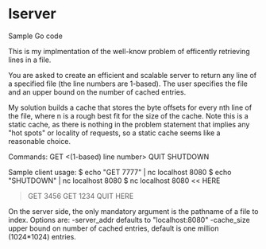 # lserver
Sample Go code

This is my implmentation of the well-know problem of efficently retrieving lines in a file.

You are asked to create an efficient and scalable server to return any line of a specified file (the line numbers are 1-based).  The user specifies the file and an upper bound on the number of cached entries.

My solution builds a cache that stores the byte offsets for every nth line of the file, where n is a rough best fit for the size of the cache.  Note this is a static cache, as there is nothing in the problem statement that implies any "hot spots" or locality of requests, so a static cache seems like a reasonable choice.

Commands:
GET <(1-based) line number>
QUIT
SHUTDOWN

Sample client usage:
$ echo "GET 7777" | nc localhost 8080
$ echo "SHUTDOWN" | nc localhost 8080
$ nc localhost 8080 << HERE
> GET 3456
> GET 1234
> QUIT
> HERE

On the server side, the only mandatory argument is the pathname of a file to index.
Options are: -server_addr defaults to "localhost:8080"
             -cache_size upper bound on number of cached entries, default is one million (1024*1024) entries. 
